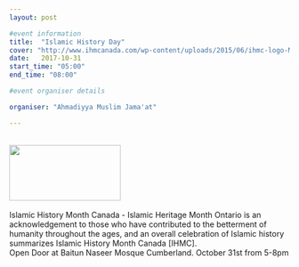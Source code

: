 ```yaml
---
layout: post

#event information
title:  "Islamic History Day"
cover: "http://www.ihmcanada.com/wp-content/uploads/2015/06/ihmc-logo-MAIN-white-leaf-blk-txt.png"
date:   2017-10-31
start_time: "05:00"
end_time: "08:00"

#event organiser details

organiser: "Ahmadiyya Muslim Jama'at"

---
```


<br/>
<img src="http://www.ihmcanada.com/wp-content/uploads/2015/06/ihmc-logo-MAIN-white-leaf-blk-txt.png" width="200" height="100">
<br/>
<br/>
Islamic History Month Canada - Islamic Heritage Month Ontario is an acknowledgement to those who have contributed to the betterment of humanity throughout the ages, and an overall celebration of Islamic history summarizes Islamic History Month Canada [IHMC]. 
<br/>
Open Door at Baitun Naseer Mosque Cumberland. October 31st from 5-8pm
<br/>


